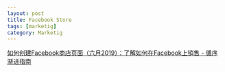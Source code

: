 ```yaml
---
layout: post
title: Facebook Store
tags: [marketig]
category: Marketig
---
```


[如何创建Facebook商店页面（六月2019）：了解如何在Facebook上销售 - 循序渐进指南](https://ecommerce-platforms.com/zh-CN/ecommerce-selling-advice/how-to-create-a-facebook-shop-page)

